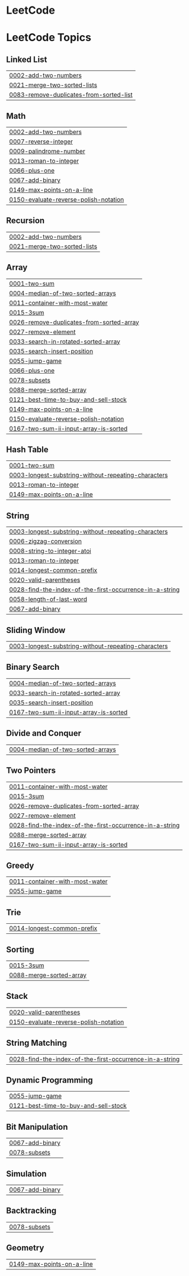 # LeetCode
<!---LeetCode Topics Start-->
# LeetCode Topics
## Linked List
|  |
| ------- |
| [0002-add-two-numbers](https://github.com/udayguduguntla/LeetCode/tree/master/0002-add-two-numbers) |
| [0021-merge-two-sorted-lists](https://github.com/udayguduguntla/LeetCode/tree/master/0021-merge-two-sorted-lists) |
| [0083-remove-duplicates-from-sorted-list](https://github.com/udayguduguntla/LeetCode/tree/master/0083-remove-duplicates-from-sorted-list) |
## Math
|  |
| ------- |
| [0002-add-two-numbers](https://github.com/udayguduguntla/LeetCode/tree/master/0002-add-two-numbers) |
| [0007-reverse-integer](https://github.com/udayguduguntla/LeetCode/tree/master/0007-reverse-integer) |
| [0009-palindrome-number](https://github.com/udayguduguntla/LeetCode/tree/master/0009-palindrome-number) |
| [0013-roman-to-integer](https://github.com/udayguduguntla/LeetCode/tree/master/0013-roman-to-integer) |
| [0066-plus-one](https://github.com/udayguduguntla/LeetCode/tree/master/0066-plus-one) |
| [0067-add-binary](https://github.com/udayguduguntla/LeetCode/tree/master/0067-add-binary) |
| [0149-max-points-on-a-line](https://github.com/udayguduguntla/LeetCode/tree/master/0149-max-points-on-a-line) |
| [0150-evaluate-reverse-polish-notation](https://github.com/udayguduguntla/LeetCode/tree/master/0150-evaluate-reverse-polish-notation) |
## Recursion
|  |
| ------- |
| [0002-add-two-numbers](https://github.com/udayguduguntla/LeetCode/tree/master/0002-add-two-numbers) |
| [0021-merge-two-sorted-lists](https://github.com/udayguduguntla/LeetCode/tree/master/0021-merge-two-sorted-lists) |
## Array
|  |
| ------- |
| [0001-two-sum](https://github.com/udayguduguntla/LeetCode/tree/master/0001-two-sum) |
| [0004-median-of-two-sorted-arrays](https://github.com/udayguduguntla/LeetCode/tree/master/0004-median-of-two-sorted-arrays) |
| [0011-container-with-most-water](https://github.com/udayguduguntla/LeetCode/tree/master/0011-container-with-most-water) |
| [0015-3sum](https://github.com/udayguduguntla/LeetCode/tree/master/0015-3sum) |
| [0026-remove-duplicates-from-sorted-array](https://github.com/udayguduguntla/LeetCode/tree/master/0026-remove-duplicates-from-sorted-array) |
| [0027-remove-element](https://github.com/udayguduguntla/LeetCode/tree/master/0027-remove-element) |
| [0033-search-in-rotated-sorted-array](https://github.com/udayguduguntla/LeetCode/tree/master/0033-search-in-rotated-sorted-array) |
| [0035-search-insert-position](https://github.com/udayguduguntla/LeetCode/tree/master/0035-search-insert-position) |
| [0055-jump-game](https://github.com/udayguduguntla/LeetCode/tree/master/0055-jump-game) |
| [0066-plus-one](https://github.com/udayguduguntla/LeetCode/tree/master/0066-plus-one) |
| [0078-subsets](https://github.com/udayguduguntla/LeetCode/tree/master/0078-subsets) |
| [0088-merge-sorted-array](https://github.com/udayguduguntla/LeetCode/tree/master/0088-merge-sorted-array) |
| [0121-best-time-to-buy-and-sell-stock](https://github.com/udayguduguntla/LeetCode/tree/master/0121-best-time-to-buy-and-sell-stock) |
| [0149-max-points-on-a-line](https://github.com/udayguduguntla/LeetCode/tree/master/0149-max-points-on-a-line) |
| [0150-evaluate-reverse-polish-notation](https://github.com/udayguduguntla/LeetCode/tree/master/0150-evaluate-reverse-polish-notation) |
| [0167-two-sum-ii-input-array-is-sorted](https://github.com/udayguduguntla/LeetCode/tree/master/0167-two-sum-ii-input-array-is-sorted) |
## Hash Table
|  |
| ------- |
| [0001-two-sum](https://github.com/udayguduguntla/LeetCode/tree/master/0001-two-sum) |
| [0003-longest-substring-without-repeating-characters](https://github.com/udayguduguntla/LeetCode/tree/master/0003-longest-substring-without-repeating-characters) |
| [0013-roman-to-integer](https://github.com/udayguduguntla/LeetCode/tree/master/0013-roman-to-integer) |
| [0149-max-points-on-a-line](https://github.com/udayguduguntla/LeetCode/tree/master/0149-max-points-on-a-line) |
## String
|  |
| ------- |
| [0003-longest-substring-without-repeating-characters](https://github.com/udayguduguntla/LeetCode/tree/master/0003-longest-substring-without-repeating-characters) |
| [0006-zigzag-conversion](https://github.com/udayguduguntla/LeetCode/tree/master/0006-zigzag-conversion) |
| [0008-string-to-integer-atoi](https://github.com/udayguduguntla/LeetCode/tree/master/0008-string-to-integer-atoi) |
| [0013-roman-to-integer](https://github.com/udayguduguntla/LeetCode/tree/master/0013-roman-to-integer) |
| [0014-longest-common-prefix](https://github.com/udayguduguntla/LeetCode/tree/master/0014-longest-common-prefix) |
| [0020-valid-parentheses](https://github.com/udayguduguntla/LeetCode/tree/master/0020-valid-parentheses) |
| [0028-find-the-index-of-the-first-occurrence-in-a-string](https://github.com/udayguduguntla/LeetCode/tree/master/0028-find-the-index-of-the-first-occurrence-in-a-string) |
| [0058-length-of-last-word](https://github.com/udayguduguntla/LeetCode/tree/master/0058-length-of-last-word) |
| [0067-add-binary](https://github.com/udayguduguntla/LeetCode/tree/master/0067-add-binary) |
## Sliding Window
|  |
| ------- |
| [0003-longest-substring-without-repeating-characters](https://github.com/udayguduguntla/LeetCode/tree/master/0003-longest-substring-without-repeating-characters) |
## Binary Search
|  |
| ------- |
| [0004-median-of-two-sorted-arrays](https://github.com/udayguduguntla/LeetCode/tree/master/0004-median-of-two-sorted-arrays) |
| [0033-search-in-rotated-sorted-array](https://github.com/udayguduguntla/LeetCode/tree/master/0033-search-in-rotated-sorted-array) |
| [0035-search-insert-position](https://github.com/udayguduguntla/LeetCode/tree/master/0035-search-insert-position) |
| [0167-two-sum-ii-input-array-is-sorted](https://github.com/udayguduguntla/LeetCode/tree/master/0167-two-sum-ii-input-array-is-sorted) |
## Divide and Conquer
|  |
| ------- |
| [0004-median-of-two-sorted-arrays](https://github.com/udayguduguntla/LeetCode/tree/master/0004-median-of-two-sorted-arrays) |
## Two Pointers
|  |
| ------- |
| [0011-container-with-most-water](https://github.com/udayguduguntla/LeetCode/tree/master/0011-container-with-most-water) |
| [0015-3sum](https://github.com/udayguduguntla/LeetCode/tree/master/0015-3sum) |
| [0026-remove-duplicates-from-sorted-array](https://github.com/udayguduguntla/LeetCode/tree/master/0026-remove-duplicates-from-sorted-array) |
| [0027-remove-element](https://github.com/udayguduguntla/LeetCode/tree/master/0027-remove-element) |
| [0028-find-the-index-of-the-first-occurrence-in-a-string](https://github.com/udayguduguntla/LeetCode/tree/master/0028-find-the-index-of-the-first-occurrence-in-a-string) |
| [0088-merge-sorted-array](https://github.com/udayguduguntla/LeetCode/tree/master/0088-merge-sorted-array) |
| [0167-two-sum-ii-input-array-is-sorted](https://github.com/udayguduguntla/LeetCode/tree/master/0167-two-sum-ii-input-array-is-sorted) |
## Greedy
|  |
| ------- |
| [0011-container-with-most-water](https://github.com/udayguduguntla/LeetCode/tree/master/0011-container-with-most-water) |
| [0055-jump-game](https://github.com/udayguduguntla/LeetCode/tree/master/0055-jump-game) |
## Trie
|  |
| ------- |
| [0014-longest-common-prefix](https://github.com/udayguduguntla/LeetCode/tree/master/0014-longest-common-prefix) |
## Sorting
|  |
| ------- |
| [0015-3sum](https://github.com/udayguduguntla/LeetCode/tree/master/0015-3sum) |
| [0088-merge-sorted-array](https://github.com/udayguduguntla/LeetCode/tree/master/0088-merge-sorted-array) |
## Stack
|  |
| ------- |
| [0020-valid-parentheses](https://github.com/udayguduguntla/LeetCode/tree/master/0020-valid-parentheses) |
| [0150-evaluate-reverse-polish-notation](https://github.com/udayguduguntla/LeetCode/tree/master/0150-evaluate-reverse-polish-notation) |
## String Matching
|  |
| ------- |
| [0028-find-the-index-of-the-first-occurrence-in-a-string](https://github.com/udayguduguntla/LeetCode/tree/master/0028-find-the-index-of-the-first-occurrence-in-a-string) |
## Dynamic Programming
|  |
| ------- |
| [0055-jump-game](https://github.com/udayguduguntla/LeetCode/tree/master/0055-jump-game) |
| [0121-best-time-to-buy-and-sell-stock](https://github.com/udayguduguntla/LeetCode/tree/master/0121-best-time-to-buy-and-sell-stock) |
## Bit Manipulation
|  |
| ------- |
| [0067-add-binary](https://github.com/udayguduguntla/LeetCode/tree/master/0067-add-binary) |
| [0078-subsets](https://github.com/udayguduguntla/LeetCode/tree/master/0078-subsets) |
## Simulation
|  |
| ------- |
| [0067-add-binary](https://github.com/udayguduguntla/LeetCode/tree/master/0067-add-binary) |
## Backtracking
|  |
| ------- |
| [0078-subsets](https://github.com/udayguduguntla/LeetCode/tree/master/0078-subsets) |
## Geometry
|  |
| ------- |
| [0149-max-points-on-a-line](https://github.com/udayguduguntla/LeetCode/tree/master/0149-max-points-on-a-line) |
<!---LeetCode Topics End-->
